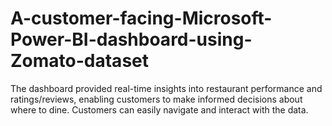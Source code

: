 # A-customer-facing-Microsoft-Power-BI-dashboard-using-Zomato-dataset
The dashboard provided real-time insights into restaurant performance and ratings/reviews, enabling customers to make informed decisions about where to dine. Customers can easily navigate and interact with the data.
